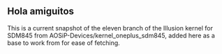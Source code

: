 ## Hola amiguitos

This is a current snapshot of the eleven branch of the Illusion kernel for SDM845 from AOSiP-Devices/kernel_oneplus_sdm845, added here as a base to work from for ease of fetching. 
